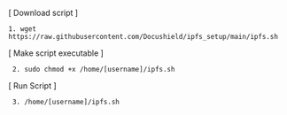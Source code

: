 [ Download script ]  
    
    1. wget https://raw.githubusercontent.com/Docushield/ipfs_setup/main/ipfs.sh


[ Make script executable ]  
     
     2. sudo chmod +x /home/[username]/ipfs.sh


[ Run Script ]  
     
     3. /home/[username]/ipfs.sh
